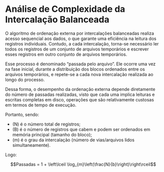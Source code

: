 # Análise de Complexidade da Intercalação Balanceada

O algoritmo de ordenação externa por intercalações balanceadas realiza acesso sequencial aos dados, o que garante uma eficiência na leitura dos registros individuais.
Contudo, a cada intercalação, torna-se necessário ler todos os registros de um conjunto de arquivos temporários e escrever esses registros em outro conjunto de arquivos temporários.

Esse processo é denominado “passada pelo arquivo”. Ele ocorre uma vez na fase inicial, durante a distribuição dos blocos ordenados entre os arquivos temporários,
e repete-se a cada nova intercalação realizada ao longo do processo.

Dessa forma, o desempenho da ordenação externa depende diretamente do número de passadas realizadas, visto que cada uma implica leituras e escritas completas em disco, 
operações que são relativamente custosas em termos de tempo de execução.

Portanto, sendo:

- (N) é o número total de registros;
- (B) é o número de registros que cabem e podem ser ordenados em memória principal (tamanho do bloco);
- (m) é o grau da intercalação (número de vias/arquivos lidos simultaneamente).

Logo:

$$Passadas = 1 + \left\lceil \log_{m}\left(\frac{N}{b}\right)\right\rceil$$


